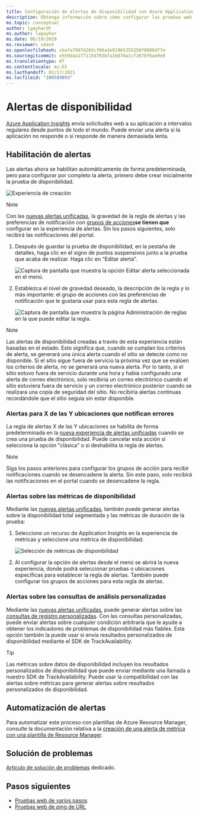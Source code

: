 ```yaml
---
title: Configuración de alertas de disponibilidad con Azure Application Insights | Microsoft Docs
description: Obtenga información sobre cómo configurar las pruebas web en Application Insights. Obtenga alertas si un sitio web deja de estar disponible o responde con lentitud.
ms.topic: conceptual
author: lgayhardt
ms.author: lagayhar
ms.date: 06/19/2019
ms.reviewer: sdash
ms.openlocfilehash: cbafa7997d203cf06a3e91965355258f0088d77e
ms.sourcegitcommit: e559daa1f7115d703bfa1b87da1cf267bf6ae9e8
ms.translationtype: HT
ms.contentlocale: es-ES
ms.lasthandoff: 02/17/2021
ms.locfileid: "100589893"
---
```

# <a name="availability-alerts"></a>Alertas de disponibilidad

[Azure Application Insights](./app-insights-overview.md) envía solicitudes web a su aplicación a intervalos regulares desde puntos de todo el mundo. Puede enviar una alerta si la aplicación no responde o si responde de manera demasiada lenta.

## <a name="enable-alerts"></a>Habilitación de alertas

Las alertas ahora se habilitan automáticamente de forma predeterminada, pero para configurar por completo la alerta, primero debe crear inicialmente la prueba de disponibilidad.

![Experiencia de creación](./media/availability-alerts/create-test.png)

> [!NOTE]
>  Con las [nuevas alertas unificadas](../alerts/alerts-overview.md), la gravedad de la regla de alertas y las preferencias de notificación con [grupos de acciones](../alerts/action-groups.md)**se tienen que** configurar en la experiencia de alertas. Sin los pasos siguientes, solo recibirá las notificaciones del portal.

1. Después de guardar la prueba de disponibilidad, en la pestaña de detalles, haga clic en el signo de puntos suspensivos junto a la prueba que acaba de realizar. Haga clic en “Editar alerta”.

   ![Captura de pantalla que muestra la opción Editar alerta seleccionada en el menú.](./media/availability-alerts/edit-alert.png)

2. Establezca el nivel de gravedad deseado, la descripción de la regla y lo más importante: el grupo de acciones con las preferencias de notificación que le gustaría usar para esta regla de alertas.

   ![Captura de pantalla que muestra la página Administración de reglas en la que puede editar la regla.](./media/availability-alerts/set-action-group.png)

> [!NOTE]
> Las alertas de disponibilidad creadas a través de esta experiencia están basadas en el estado. Esto significa que, cuando se cumplan los criterios de alerta, se generará una única alerta cuando el sitio se detecte como no disponible. Si el sitio sigue fuera de servicio la próxima vez que se evalúen los criterios de alerta, no se generará una nueva alerta. Por lo tanto, si el sitio estuvo fuera de servicio durante una hora y había configurado una alerta de correo electrónico, solo recibiría un correo electrónico cuando el sitio estuviera fuera de servicio y un correo electrónico posterior cuando se realizara una copia de seguridad del sitio. No recibiría alertas continuas recordándole que el sitio seguía sin estar disponible.

### <a name="alert-on-x-out-of-y-locations-reporting-failures"></a>Alertas para X de las Y ubicaciones que notifican errores

La regla de alertas X de las Y ubicaciones se habilita de forma predeterminada en la [nueva experiencia de alertas unificadas](../alerts/alerts-overview.md) cuando se crea una prueba de disponibilidad. Puede cancelar esta acción si selecciona la opción "clásica" o si deshabilita la regla de alertas.

> [!NOTE]
> Siga los pasos anteriores para configurar los grupos de acción para recibir notificaciones cuando se desencadene la alerta. Sin este paso, solo recibirá las notificaciones en el portal cuando se desencadene la regla.
>

### <a name="alert-on-availability-metrics"></a>Alertas sobre las métricas de disponibilidad

Mediante las [nuevas alertas unificadas](../alerts/alerts-overview.md), también puede generar alertas sobre la disponibilidad total segmentada y las métricas de duración de la prueba:

1. Seleccione un recurso de Application Insights en la experiencia de métricas y seleccione una métrica de disponibilidad:

    ![Selección de métricas de disponibilidad](./media/availability-alerts/select-metric.png)

2. Al configurar la opción de alertas desde el menú se abrirá la nueva experiencia, donde podrá seleccionar pruebas o ubicaciones específicas para establecer la regla de alertas. También puede configurar los grupos de acciones para esta regla de alertas.

### <a name="alert-on-custom-analytics-queries"></a>Alertas sobre las consultas de análisis personalizadas

Mediante las [nuevas alertas unificadas](../alerts/alerts-overview.md), puede generar alertas sobre las [consultas de registro personalizadas](../alerts/alerts-unified-log.md). Con las consultas personalizadas, puede enviar alertas sobre cualquier condición arbitraria que le ayude a obtener los indicadores de problemas de disponibilidad más fiables. Esta opción también la puede usar si envía resultados personalizados de disponibilidad mediante el SDK de TrackAvailability.

> [!Tip]
> Las métricas sobre datos de disponibilidad incluyen los resultados personalizados de disponibilidad que puede enviar mediante una llamada a nuestro SDK de TrackAvailability. Puede usar la compatibilidad con las alertas sobre métricas para generar alertas sobre resultados personalizados de disponibilidad.
>

## <a name="automate-alerts"></a>Automatización de alertas

Para automatizar este proceso con plantillas de Azure Resource Manager, consulte la documentación relativa a la [creación de una alerta de métrica con una plantilla de Resource Manager](../alerts/alerts-metric-create-templates.md#template-for-an-availability-test-along-with-a-metric-alert).

## <a name="troubleshooting"></a>Solución de problemas

[Artículo de solución de problemas](troubleshoot-availability.md) dedicado.

## <a name="next-steps"></a>Pasos siguientes

* [Pruebas web de varios pasos](availability-multistep.md)
* [Pruebas web de ping de URL](monitor-web-app-availability.md)

